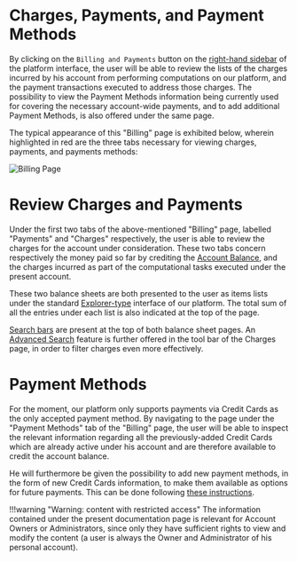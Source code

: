 # Charges, Payments, and Payment Methods

By clicking on the `Billing and Payments` button <i class="zmdi zmdi-card zmdi-hc-border"></i> on the [right-hand sidebar](/ui/universal/right-sidebar.md) of the platform interface, the user will be able to review the lists of the charges incurred by his account from performing computations on our platform, and the payment transactions executed to address those charges. The possibility to view the Payment Methods information being currently used for covering the necessary account-wide payments, and to add additional Payment Methods, is also offered under the same page. 

The typical appearance of this "Billing" page is exhibited below, wherein highlighted in red are the three tabs necessary for viewing charges, payments, and payments methods:

![Billing Page](/images/billing-page.png "Billing Page")

# Review Charges and Payments

Under the first two tabs of the above-mentioned "Billing" page, labelled "Payments" <i class="zmdi zmdi-file-text zmdi-hc-border"></i> and "Charges" <i class="zmdi zmdi-file zmdi-hc-border"></i> respectively, the user is able to review the charges for the account under consideration. These two tabs concern respectively the money paid so far by crediting the [Account Balance](../balance.md), and the charges incurred as part of the computational tasks executed under the present account. 

These two balance sheets are both presented to the user as items lists under the standard [Explorer-type](/entities-general/ui/explorer.md) interface of our platform. The total sum of all the entries under each list is also indicated at the top of the page.

[Search bars](/entities-general/actions/search.md) <i class="zmdi zmdi-search zmdi-hc-border"></i> are present at the top of both balance sheet pages. An [Advanced Search](/materials/actions/advanced-search.md) <i class="zmdi zmdi-search-for zmdi-hc-border"></i> feature is further offered in the tool bar of the Charges page, in order to filter charges even more effectively.

<!-- 

    TODO: GM to revise the page:
    - create central place for advanced search in entities
    - add animation of advanced search to this section (maybe under actions)
 
 -->

# Payment Methods

For the moment, our platform only supports payments via Credit Cards as the only accepted payment method. By navigating to the page under the "Payment Methods" tab <i class="zmdi zmdi-card zmdi-hc-border"></i> of the "Billing" page, the user will be able to inspect the relevant information regarding all the previously-added Credit Cards which are already active under his account and are therefore available to credit the account balance. 

He will furthermore be given the possibility to add new payment methods, in the form of new Credit Cards information, to make them available as options for future payments. This can be done following [these instructions](../accounting/payment-methods.md).


!!!warning "Warning: content with restricted access"
    The information contained under the present documentation page is relevant for Account Owners or Administrators, since only they have sufficient rights to view and modify the content (a user is always the Owner and Administrator of his personal account).

